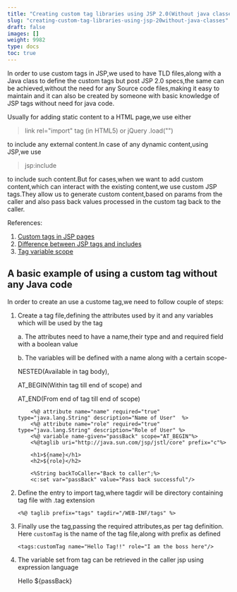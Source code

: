 ```yaml
---
title: "Creating custom tag libraries using JSP 2.0(Without java classes)"
slug: "creating-custom-tag-libraries-using-jsp-20without-java-classes"
draft: false
images: []
weight: 9982
type: docs
toc: true
---
```


In order to use custom tags in JSP,we used to have TLD files,along with a Java class to define the custom tags but post JSP 2.0 specs,the same can be achieved,without the need for any Source code files,making it easy to maintain and it can also be created by someone with basic knowledge of JSP tags without need for java code.

Usually for adding static content to a HTML page,we use either
>link rel="import" tag
(in HTML5) or jQuery .load("<Html file>")

to include any external content.In case of any dynamic content,using JSP,we use
> jsp:include

to include such content.But for cases,when we want to add custom content,which can interact with the existing content,we use custom JSP tags.They allow us to generate custom content,based on params from the caller and also pass back values processed in the custom tag back to the caller.

References:

 1. [Custom tags in JSP pages][1]
 2. [Difference between JSP tags and includes][2]
 3. [Tag variable scope][3]


  [1]: https://docs.oracle.com/cd/E19159-01/819-3669/bnalj/index.html
  [2]: http://stackoverflow.com/questions/14580120/whats-the-difference-between-including-files-with-jsp-include-directive-jsp-in
  [3]: https://tomcat.apache.org/tomcat-5.5-doc/jspapi/javax/servlet/jsp/tagext/VariableInfo.html

## A basic example of using a custom tag without any Java code
In order to create an use a custome tag,we need to follow couple of steps:

 1. Create a tag file,defining the attributes used by it and any variables which will be used by the tag
         
       a. The attributes need to have a name,their type and and required field with a boolean value

       b. The variables will be defined with a name along with a certain scope-

       NESTED(Available in tag body),

       AT_BEGIN(Within tag till end of scope) and 

       AT_END(From end of tag till end of scope)

            <%@ attribute name="name" required="true" type="java.lang.String" description="Name of User"  %>
            <%@ attribute name="role" required="true" type="java.lang.String" description="Role of User" %>
            <%@ variable name-given="passBack" scope="AT_BEGIN"%>
            <%@taglib uri="http://java.sun.com/jsp/jstl/core" prefix="c"%>
        
            <h1>${name}</h1>
            <h2>${role}</h2>
            
            <%String backToCaller="Back to caller";%>
            <c:set var="passBack" value="Pass back successful"/>

 2. Define the entry to import tag,where tagdir will be directory containing tag file with .tag extension

        <%@ taglib prefix="tags" tagdir="/WEB-INF/tags" %>

 3. Finally use the tag,passing the required attributes,as per tag definition.
Here `customTag` is the name of the tag file,along with prefix as defined

        <tags:customTag name="Hello Tag!!" role="I am the boss here"/>

 4. The variable set from tag can be retrieved in the caller jsp using expression language

    Hello ${passBack}

         

 




